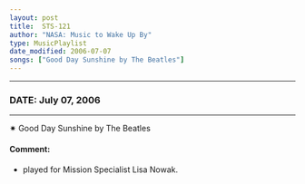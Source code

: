 ```yaml
---
layout: post
title:  STS-121
author: "NASA: Music to Wake Up By"
type: MusicPlaylist
date_modified: 2006-07-07
songs: ["Good Day Sunshine by The Beatles"]
---
```


----
### DATE: July 07, 2006
----
✷ Good Day Sunshine by The Beatles

#### Comment:
* played for Mission Specialist Lisa Nowak.



<br/>
<center>
	<a target="_blank"
	   href="https://twitter.com/intent/tweet?hashtags=Space,NASA,Playlist,NASAWakeupCalls,SpaceProgram&text={{ page.author}}, '{{ page.songs.first }}' {{ page.title }}, {{ page.date | date: '%B %d, %Y' }}. {{ site.url }}{{ page.url }}&via=nasawakeupcalls"><i class="fab fa-twitter" alt="Tweet this page" style="font-size: 1.3em;"></i></a>
	&nbsp; 	<i class="fas fa-user-astronaut" style="font-size: 1.5em;"></i> &nbsp;
    <a type="amzn" search="'Good Day Sunshine by The Beatles'" category="popular music">
    <i class="fab fa-amazon" style="font-size: 1.3em;"></i></a>
</center>
